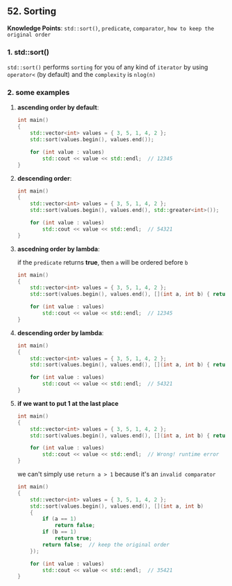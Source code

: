 ## 52. Sorting

**Knowledge Points**: `std::sort()`, `predicate`, `comparator`, `how to keep the original order`

### 1. std::sort()

`std::sort()` performs `sorting` for you of any kind of `iterator` by using `operator<` (by default) and the `complexity` is `nlog(n)`

### 2. some examples

1. **ascending order by default**: 

    ```c++
    int main()
    {
        std::vector<int> values = { 3, 5, 1, 4, 2 };
        std::sort(values.begin(), values.end());
    
        for (int value : values)
        	std::cout << value << std::endl;  // 12345
    }
    ```

2. **descending order**: 

    ```c++
    int main()
    {
        std::vector<int> values = { 3, 5, 1, 4, 2 };
        std::sort(values.begin(), values.end(), std::greater<int>());
    
        for (int value : values)
        	std::cout << value << std::endl;  // 54321
    }
    ```

3. **ascedning order by lambda**: 

    if the `predicate` returns **true**, then `a` will be ordered before `b`

    ```c++
    int main()
    {
        std::vector<int> values = { 3, 5, 1, 4, 2 };
        std::sort(values.begin(), values.end(), [](int a, int b) { return a < b; });
    
        for (int value : values)
        	std::cout << value << std::endl;  // 12345
    }
    ```

4. **descending order by lambda**: 

    ```c++
    int main()
    {
        std::vector<int> values = { 3, 5, 1, 4, 2 };
        std::sort(values.begin(), values.end(), [](int a, int b) { return a > b; });
    
        for (int value : values)
        	std::cout << value << std::endl;  // 54321
    }
    ```

5. **if we want to put 1 at the last place**

    ```c++
    int main()
    {
        std::vector<int> values = { 3, 5, 1, 4, 2 };
        std::sort(values.begin(), values.end(), [](int a, int b) { return a > 1; });
    
        for (int value : values)
        	std::cout << value << std::endl;  // Wrong! runtime error
    }
    ```

    we can't simply use `return a > 1` because it's an `invalid comparator`

    ```c++
    int main()
    {
        std::vector<int> values = { 3, 5, 1, 4, 2 };
        std::sort(values.begin(), values.end(), [](int a, int b) 
        {
            if (a == 1)
    			return false;
            if (b == 1)
    			return true;
            return false;  // keep the original order 
        });
    
        for (int value : values)
        	std::cout << value << std::endl;  // 35421
    }
    ```

